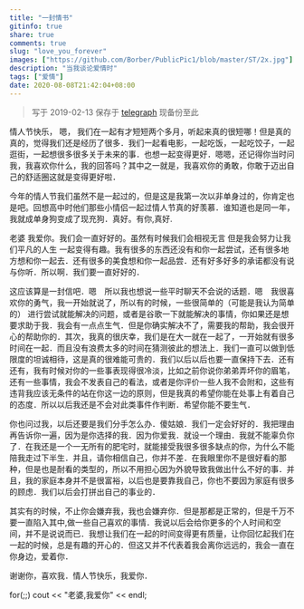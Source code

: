 ```yaml
---
title: "一封情书"
gitinfo: true
share: true
comments: true
slug: "love_you_forever"
images: ["https://github.com/Borber/PublicPic1/blob/master/ST/2x.jpg"] 
description: "当我谈论爱情时"
tags: ["爱情"]
date: 2020-08-08T21:42:04+08:00
---
```


> 写于 2019-02-13  保存于  [telegraph](https://telegra.ph/%E8%80%81%E5%A9%86-%E6%83%85%E4%BA%BA%E8%8A%82%E5%BF%AB%E4%B9%90-02-13)  现备份至此

情人节快乐， 嗯， 我们在一起有才短短两个多月，听起来真的很短哪！但是真的真的，觉得我们还是经历了很多．我们一起看电影，一起吃饭，一起吃饺子，一起逛街，一起想很多很多关于未来的事．也想一起变得更好．嗯嗯，还记得你当时问我，我喜欢你什么，我的回答吗？其中之一就是，我喜欢你的勇敢，你敢于迈出自己的舒适圈这就是变得更好啦．

今年的情人节我们虽然不是一起过的，但是这是我第一次以非单身过的，你肯定也是吧。回想高中时他们那些小情侣一起过情人节真的好羡慕．谁知道也是同一年，我就成单身狗变成了现充狗．真好。有你,真好.

老婆 我爱你。我们会一直好好的。虽然有时候我们会相视无言 但是我会努力让我们平凡的人生 一起变得有趣。我有很多的东西还没有和你一起尝试，还有很多地方想和你一起去．还有很多的美食想和你一起品尝．还有好多好多的承诺都没有说与你听．所以啊．我们要一直好好的．

这应该算是一封信吧．嗯　所以我也想说一些平时聊天不会说的话题．嗯　我很喜欢你的勇气，我一开始就说了，所以有的时候，一些很简单的（可能是我认为简单的） 进行尝试就能解决的问题，或者是谷歌一下就能解决的事情，你如果还是想要求助于我．我会有一点点生气．但是你确实解决不了，需要我的帮助，我会很开心的帮助你的．其次，我真的很庆幸，我们是在大一就在一起了，一开始就有很多时间在一起．而且没有浪费太多的时间在猜测彼此的想法上．我们一直可以做到低限度的坦诚相待，这是真的很难能可贵的．我们以后以后也要一直保持下去．还有还有，我有时候对你的一些事表现得很冷淡，比如之前你说你弟弟弄坏你的眉笔，还有一些事情，我会不发表自己的看法，或者是你评价一些人我不会附和，这些有违背我应该无条件的站在你这一边的原则，但是我真的希望你能在处事上有着自己的态度．所以以后我还是不会对此类事件作判断．希望你能不要生气．

你也问过我，以后还要是我们分手怎么办．傻姑娘．我们一定会好好的．我把理由再告诉你一遍，因为是你选择的我．因为你爱我．就设一个理由．我就不能辜负你了．在我还是一个一无所有的肥宅时，就能接受我很多很多缺点的你，为什么不能陪我走过下半生．并且，请你相信自己，你并不差．在我眼里你不是很好看的那种，但是也是耐看的类型的，所以不用担心因为外貌导致我做出什么不好的事．并且，我的家庭本身并不是很富裕，以后也是要靠我自己，你也不要因为家庭有很多的顾虑．我们以后会打拼出自己的事业的．

其实有的时候，不止你会嫌弃我，我也会嫌弃你．但是那都是正常的，但是千万不要一直陷入其中,做一些自己喜欢的事情．我说以后会给你更多的个人时间和空间，并不是说说而已．我想让我们在一起的时间变得更有质量，让你回忆起我们在一起的时候，总是有趣的开心的．但这又并不代表着我会离你远远的，我会一直在你身边，爱着你．

谢谢你，喜欢我．情人节快乐，我爱你．

for(;;) cout <<  "老婆,我爱你"  << endl;